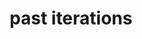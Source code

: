 ---
layout: page
title: past iterations
nav: true
nav_order: 7
dropdown: true
children: 
    - title: IICCSSS 2022
      permalink: https://kirchner-jan.github.io/IICCSSS
    - title: divider
    - title: IICCSSS 2021
      permalink: /2021/
---